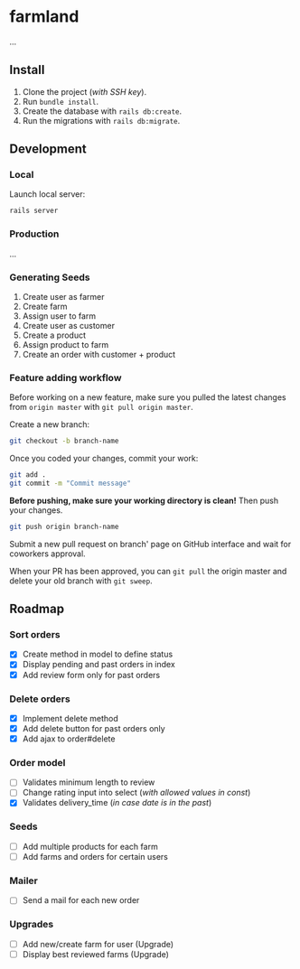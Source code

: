 # farmland

...

## Install

1. Clone the project (*with SSH key*).
2. Run `bundle install`.
3. Create the database with `rails db:create`.
4. Run the migrations with `rails db:migrate`.

## Development

### Local

Launch local server:
```sh
rails server
```

### Production

...

### Generating Seeds

1. Create user as farmer
2. Create farm
3. Assign user to farm
4. Create user as customer
5. Create a product
6. Assign product to farm
7. Create an order with customer + product

### Feature adding workflow

Before working on a new feature, make sure you pulled the latest changes from `origin master` with `git pull origin master`.

Create a new branch:
```sh
git checkout -b branch-name
```

Once you coded your changes, commit your work:
```sh
git add .
git commit -m "Commit message"
```

**Before pushing, make sure your working directory is clean!** Then push your changes.

```sh
git push origin branch-name
```

Submit a new pull request on branch' page on GitHub interface and wait for coworkers approval.

When your PR has been approved, you can `git pull` the origin master and delete your old branch with `git sweep`.

## Roadmap

### Sort orders

- [x] Create method in model to define status
- [x] Display pending and past orders in index
- [x] Add review form only for past orders

### Delete orders

- [x] Implement delete method
- [x] Add delete button for past orders only
- [x] Add ajax to order#delete

### Order model
- [ ] Validates minimum length to review
- [ ] Change rating input into select (*with allowed values in const*)
- [x] Validates delivery_time (*in case date is in the past*)

### Seeds

- [ ] Add multiple products for each farm
- [ ] Add farms and orders for certain users

### Mailer
  - [ ] Send a mail for each new order

### Upgrades

  - [ ] Add new/create farm for user (Upgrade)
  - [ ] Display best reviewed farms (Upgrade)
